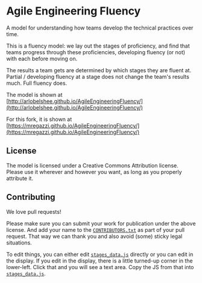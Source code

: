 Agile Engineering Fluency
=========================

A model for understanding how teams develop the technical practices over time.

This is a fluency model: we lay out the stages of proficiency, and find that teams progress through these proficiencies, developing fluency (or not) with each before moving on.

The results a team gets are determined by which stages they are fluent at. Partial / developing fluency at a stage does not change the team's results much. Full fluency does.

The model is shown at [http://arlobelshee.github.io/AgileEngineeringFluency/](http://arlobelshee.github.io/AgileEngineeringFluency/)

For this fork, it is shown at [https://mregazzi.github.io/AgileEngineeringFluency/](https://mregazzi.github.io/AgileEngineeringFluency/)

License
-------

The model is licensed under a Creative Commons Attribution license. Please use it wherever and however you want, as long as you properly attribute it.

Contributing
------------

We love pull requests!

Please make sure you can submit your work for publication under the above license. And add your name to the [`CONTRIBUTORS.txt`](CONTRIBUTORS.txt) as part of your pull request. That way we can thank you and also avoid (some) sticky legal situations.

To edit things, you can either edit [`stages_data.js`](stages_data.js) directly or you can edit in the display. If you edit in the display, there is a little turned-up corner in the lower-left. Click that and you will see a text area. Copy the JS from that into [`stages_data.js`](stages_data.js).
